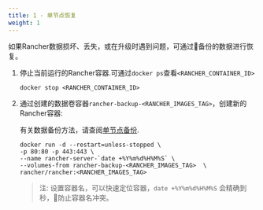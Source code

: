 ```yaml
---
title: 1 - 单节点恢复
weight: 1
---
```


如果Rancher数据损坏、丢失，或在升级时遇到问题，可通过备份的数据进行恢复。

1. 停止当前运行的Rancher容器.可通过`docker ps`查看`<RANCHER_CONTAINER_ID>`

    ```
    docker stop <RANCHER_CONTAINER_ID>
    ```

2. 通过创建的数据卷容器`rancher-backup-<RANCHER_IMAGES_TAG>`，创建新的Rancher容器:

    有关数据备份方法，请查阅[单节点备份](../../backups/single-node-backups/).

    ```
    docker run -d --restart=unless-stopped \
    -p 80:80 -p 443:443 \
    --name rancher-server-`date +%Y%m%d%H%M%S` \
    --volumes-from rancher-backup-<RANCHER_IMAGES_TAG>  \
    rancher/rancher:<RANCHER_IMAGES_TAG>
    ```
    >注: 设置容器名，可以快速定位容器，`date +%Y%m%d%H%M%S` 会精确到秒，防止容器名冲突。